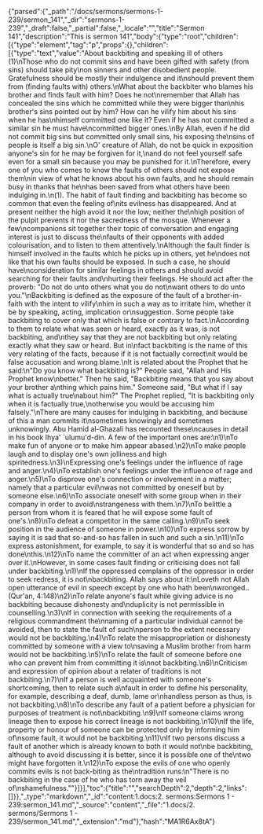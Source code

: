 {"parsed":{"_path":"/docs/sermons/sermons-1-239/sermon_141","_dir":"sermons-1-239","_draft":false,"_partial":false,"_locale":"","title":"Sermon 141","description":"This is sermon 141","body":{"type":"root","children":[{"type":"element","tag":"p","props":{},"children":[{"type":"text","value":"About backbiting and speaking ill of others (1)\nThose who do not commit sins and have been gifted with safety (from sins) should take pity\non sinners and other disobedient people. Gratefulness should be mostly their indulgence and it\nshould prevent them from (finding faults with) others.\nWhat about the backbiter who blames his brother and finds fault with him? Does he not\nremember that Allah has concealed the sins which he committed while they were bigger than\nhis brother's sins pointed out by him? How can he vilify him about his sins when he has\nhimself committed one like it? Even if he has not committed a similar sin he must have\ncommitted bigger ones.\nBy Allah, even if he did not commit big sins but committed only small sins, his exposing the\nsins of people is itself a big sin.\nO' creature of Allah, do not be quick in exposition anyone's sin for he may be forgiven for it,\nand do not feel yourself safe even for a small sin because you may be punished for it.\nTherefore, every one of you who comes to know the faults of others should not expose them\nin view of what he knows about his own faults, and he should remain busy in thanks that he\nhas been saved from what others have been indulging in.\n(1). The habit of fault finding and backbiting has become so common that even the feeling of\nits evilness has disappeared. And at present neither the high avoid it nor the low; neither the\nhigh position of the pulpit prevents it nor the sacredness of the mosque. Whenever a few\ncompanions sit together their topic of conversation and engaging interest is just to discuss the\nfaults of their opponents with added colourisation, and to listen to them attentively.\nAlthough the fault finder is himself involved in the faults which he picks up in others, yet he\ndoes not like that his own faults should be exposed. In such a case, he should have\nconsideration for similar feelings in others and should avoid searching for their faults and\nhurting their feelings. He should act after the proverb: \"Do not do unto others what you do not\nwant others to do unto you.\"\nBackbiting is defined as the exposure of the fault of a brother-in-faith with the intent to vilify\nhim in such a way as to irritate him, whether it be by speaking, acting, implication or\nsuggestion. Some people take backbiting to cover only that which is false or contrary to fact.\nAccording to them to relate what was seen or heard, exactly as it was, is not backbiting, and\nthey say that they are not backbiting but only relating exactly what they saw or heard. But in\nfact backbiting is the name of this very relating of the facts, because if it is not factually correct\nit would be false accusation and wrong blame.\nIt is related about the Prophet that he said:\n\"Do you know what backbiting is?\" People said, \"Allah and His Prophet know\nbetter.\" Then he said, \"Backbiting means that you say about your brother a\nthing which pains him.\" Someone said, \"But what if I say what is actually true\nabout him?\" The Prophet replied, \"It is backbiting only when it is factually true,\notherwise you would be accusing him falsely.\"\nThere are many causes for indulging in backbiting, and because of this a man commits it\nsometimes knowingly and sometimes unknowingly. Abu Hamid al-Ghazali has recounted these\ncauses in detail in his book Ihya' `ulumu'd-din. A few of the important ones are:\n1)\nTo make fun of anyone or to make him appear abased.\n2)\nTo make people laugh and to display one's own jolliness and high spiritedness.\n3)\nExpressing one's feelings under the influence of rage and anger.\n4)\nTo establish one's feelings under the influence of rage and anger.\n5)\nTo disprove one's connection or involvement in a matter; namely that a particular evil\nwas not committed by oneself but by someone else.\n6)\nTo associate oneself with some group when in their company in order to avoid\nstrangeness with them.\n7)\nTo belittle a person from whom it is feared that he will expose some fault of one's.\n8)\nTo defeat a competitor in the same calling.\n9)\nTo seek position in the audience of someone in power.\n10)\nTo express sorrow by saying it is sad that so-and-so has fallen in such and such a sin.\n11)\nTo express astonishment, for example, to say it is wonderful that so and so has done\nthis.\n12)\nTo name the committer of an act when expressing anger over it.\nHowever, in some cases fault finding or criticising does not fall under backbiting.\n1)\nIf the oppressed complains of the oppressor in order to seek redress, it is not\nbackbiting. Allah says about it:\nLoveth not Allah open utterance of evil in speech except by one who hath been\nwronged.. (Qur'an, 4:148)\n2)\nTo relate anyone's fault while giving advice is no backbiting because dishonesty and\nduplicity is not permissible in counselling.\n3)\nIf in connection with seeking the requirements of a religious commandment the\nnaming of a particular individual cannot be avoided, then to state the fault of such\nperson to the extent necessary would not be backbiting.\n4)\nTo relate the misappropriation or dishonesty committed by someone with a view to\nsaving a Muslim brother from harm would not be backbiting.\n5)\nTo relate the fault of someone before one who can prevent him from committing it is\nnot backbiting.\n6)\nCriticism and expression of opinion about a relater of traditions is not backbiting.\n7)\nIf a person is well acquainted with someone's shortcoming, then to relate such a\nfault in order to define his personality, for example, describing a deaf, dumb, lame or\nhandless person as thus, is not backbiting.\n8)\nTo describe any fault of a patient before a physician for purposes of treatment is not\nbackbiting.\n9)\nIf someone claims wrong lineage then to expose his correct lineage is not backbiting.\n10)\nIf the life, property or honour of someone can be protected only by informing him of\nsome fault, it would not be backbiting.\n11)\nIf two persons discuss a fault of another which is already known to both it would not\nbe backbiting, although to avoid discussing it is better, since it is possible one of the\ntwo might have forgotten it.\n12)\nTo expose the evils of one who openly commits evils is not back-biting as the\ntradition runs:\n\"There is no backbiting in the case of he who has torn away the veil of\nshamefulness.\""}]}],"toc":{"title":"","searchDepth":2,"depth":2,"links":[]}},"_type":"markdown","_id":"content:1.docs:2. sermons:Sermons 1 - 239:sermon_141.md","_source":"content","_file":"1.docs/2. sermons/Sermons 1 - 239/sermon_141.md","_extension":"md"},"hash":"MA1R6Ax8tA"}
